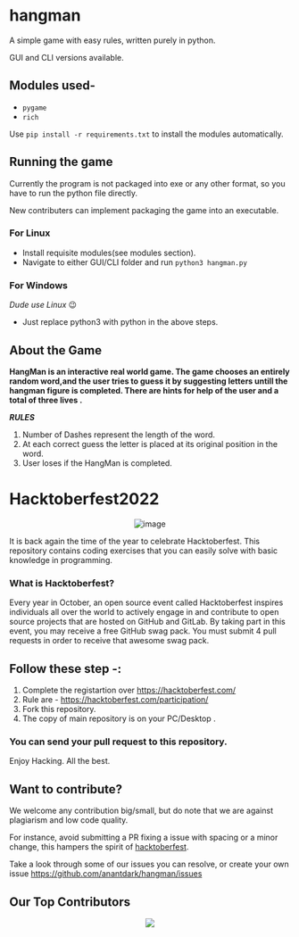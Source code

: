 # hangman
A simple game with easy rules, written purely in python.

GUI and CLI versions available.

## Modules used-
- `pygame`
- `rich`

Use `pip install -r requirements.txt` to install the modules automatically.

## Running the game
Currently the program is not packaged into exe or any other format, so you have to run the python file directly.

New contributers can implement packaging the game into an executable.

### For Linux
- Install requisite modules(see modules section).
- Navigate to either GUI/CLI folder and run `python3 hangman.py`

### For Windows
_Dude use Linux_ :wink:
- Just replace python3 with python in the above steps.

## About the Game ##

**HangMan is an interactive real world game. The game chooses an entirely random word,and the user tries to guess it by suggesting letters untill the hangman figure is completed. There are hints for help of the user and a total of three lives .**

___RULES___

1. Number of Dashes represent the length of the word.
2. At each correct guess the letter is placed at its original position in the word.
3. User loses if the HangMan is completed.

# Hacktoberfest2022
<p align="center"> <img src="https://uno-website-assets.s3.amazonaws.com/wp-content/uploads/2022/09/28094927/Uno_HackFest22_Hero_V1-1536x593.jpg" alt="image" /> </p>

It is back again the time of the year to celebrate Hacktoberfest. This repository contains coding exercises that you can easily solve with basic knowledge in programming.

<h3>What is Hacktoberfest?</h3>

<p>Every year in October, an open source event called Hacktoberfest inspires individuals all over the world to actively engage in and contribute to open source projects that are hosted on GitHub and GitLab. By taking part in this event, you may receive a free GitHub swag pack. You must submit 4 pull requests in order to receive that awesome swag pack.</p>


## Follow these step -:

1. Complete the registartion over https://hacktoberfest.com/
2. Rule are - https://hacktoberfest.com/participation/
3. Fork this repository.
4. The copy of main repository is on your PC/Desktop .


<h3>You can send your pull request to this repository. </h3>

Enjoy Hacking.
All the best.


## Want to contribute?
We welcome any contribution big/small, but do note that we are against plagiarism and low code quality.

For instance, avoid submitting a PR fixing a issue with spacing or a minor change, this hampers the spirit of [hacktoberfest](https://hacktoberfest.com).

Take a look through some of our issues you can resolve, or create your own issue
https://github.com/anantdark/hangman/issues

## Our Top Contributors
<p align="center"><a href="https://github.com/anantdark/hangman/graphs/contributors">
  <img src="https://contributors-img.web.app/image?repo=anantdark/hangman" />
</a></p>
